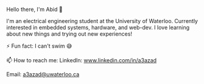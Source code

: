 Hello there, I'm Abid 👋

I'm an electrical engineering student at the University of Waterloo. Currently interested in embedded systems, hardware, and web-dev. I love learning about new things and trying out new experiences! 

⚡ Fun fact: I can't swim 😅

📫 How to reach me: 
LinkedIn: www.linkedin.com/in/a3azad

Email: a3azad@uwaterloo.ca

<!--
**abid3a/abid3a** is a ✨ _special_ ✨ repository because its `README.md` (this file) appears on your GitHub profile.

Here are some ideas to get you started:

- 🔭 I’m currently working on ...
- 🌱 I’m currently learning ...
- 👯 I’m looking to collaborate on ...
- 🤔 I’m looking for help with ...
- 💬 Ask me about ...
- 📫 How to reach me: ...
- 😄 Pronouns: ...
- ⚡ Fun fact: ...
-->


